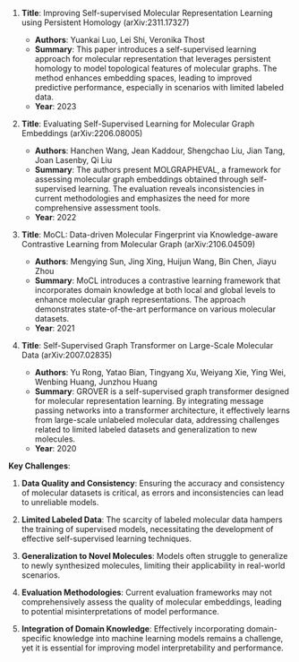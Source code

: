 1. **Title**: Improving Self-supervised Molecular Representation Learning using Persistent Homology (arXiv:2311.17327)
   - **Authors**: Yuankai Luo, Lei Shi, Veronika Thost
   - **Summary**: This paper introduces a self-supervised learning approach for molecular representation that leverages persistent homology to model topological features of molecular graphs. The method enhances embedding spaces, leading to improved predictive performance, especially in scenarios with limited labeled data.
   - **Year**: 2023

2. **Title**: Evaluating Self-Supervised Learning for Molecular Graph Embeddings (arXiv:2206.08005)
   - **Authors**: Hanchen Wang, Jean Kaddour, Shengchao Liu, Jian Tang, Joan Lasenby, Qi Liu
   - **Summary**: The authors present MOLGRAPHEVAL, a framework for assessing molecular graph embeddings obtained through self-supervised learning. The evaluation reveals inconsistencies in current methodologies and emphasizes the need for more comprehensive assessment tools.
   - **Year**: 2022

3. **Title**: MoCL: Data-driven Molecular Fingerprint via Knowledge-aware Contrastive Learning from Molecular Graph (arXiv:2106.04509)
   - **Authors**: Mengying Sun, Jing Xing, Huijun Wang, Bin Chen, Jiayu Zhou
   - **Summary**: MoCL introduces a contrastive learning framework that incorporates domain knowledge at both local and global levels to enhance molecular graph representations. The approach demonstrates state-of-the-art performance on various molecular datasets.
   - **Year**: 2021

4. **Title**: Self-Supervised Graph Transformer on Large-Scale Molecular Data (arXiv:2007.02835)
   - **Authors**: Yu Rong, Yatao Bian, Tingyang Xu, Weiyang Xie, Ying Wei, Wenbing Huang, Junzhou Huang
   - **Summary**: GROVER is a self-supervised graph transformer designed for molecular representation learning. By integrating message passing networks into a transformer architecture, it effectively learns from large-scale unlabeled molecular data, addressing challenges related to limited labeled datasets and generalization to new molecules.
   - **Year**: 2020

**Key Challenges**:

1. **Data Quality and Consistency**: Ensuring the accuracy and consistency of molecular datasets is critical, as errors and inconsistencies can lead to unreliable models.

2. **Limited Labeled Data**: The scarcity of labeled molecular data hampers the training of supervised models, necessitating the development of effective self-supervised learning techniques.

3. **Generalization to Novel Molecules**: Models often struggle to generalize to newly synthesized molecules, limiting their applicability in real-world scenarios.

4. **Evaluation Methodologies**: Current evaluation frameworks may not comprehensively assess the quality of molecular embeddings, leading to potential misinterpretations of model performance.

5. **Integration of Domain Knowledge**: Effectively incorporating domain-specific knowledge into machine learning models remains a challenge, yet it is essential for improving model interpretability and performance. 